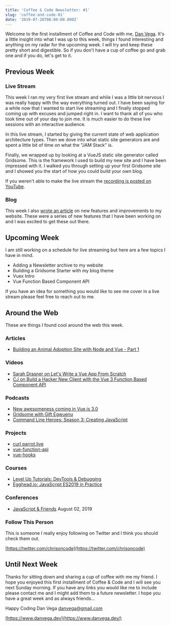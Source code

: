 ```yaml
---
title: 'Coffee & Code Newsletter: #1'
slug: 'coffee-and-code-01'
date: '2019-07-28T08:00:00.000Z'
---
```


Welcome to the first installment of Coffee and Code with me, [Dan Vega](https://www.danvega.dev/). It's a little insight into what I was up to this week, things I found interesting and anything on my radar for the upcoming week. I will try and keep these pretty short and digestible. So if you don't have a cup of coffee go and grab one and if you do, let's get to it.

## Previous Week

### **Live Stream**

This week I ran my very first live stream and while I was a little bit nervous I was really happy with the way everything turned out. I have been saying for a while now that I wanted to start live streaming and I finally stopped coming up with excuses and jumped right in. I want to thank all of you who took time out of your day to join me. It is much easier to do these live sessions with an interactive audience.

In this live stream, I started by giving the current state of web application architecture types. Then we dove into what static site generators are and spent a little bit of time on what the "JAM Stack" is.

Finally, we wrapped up by looking at a VueJS static site generator called Gridsome. This is the framework I used to build my new site and I have been impressed with it. I walked you through setting up your first Gridsome site and I showed you the start of how you could build your own blog.

If you weren't able to make the live stream the [recording is posted on YouTube](https://www.youtube.com/watch?v=UEBTiMpvgas).

### **Blog**

This week I also  [wrote an article](https://www.danvega.dev/blog/2019/07/23/website-new-features-improvements) on new features and improvements to my website. These were a series of new features that I have been working on and I was excited to get these out there.

## Upcoming Week

I am still working on a schedule for live streaming but here are a few topics I have in mind.

- Adding a Newsletter archive to my website
- Building a Gridsome Starter with my blog theme
- Vuex Intro
- Vue Function Based Component API

If you have an idea for something you would like to see me cover in a live stream please feel free to reach out to me.

## Around the Web

These are things I found cool around the web this week.

### Articles

- [Building an Animal Adoption Site with Node and Vue - Part 1](https://scotch.io/tutorials/building-an-animal-adoption-site-with-node-and-vue-part-1)

### Videos

- [Sarah Drasner on Let's Write a Vue App From Scratch](https://vimeo.com/348717993)
- [CJ on Build a Hacker New Client with the Vue 3 Function Based Component API](https://www.youtube.com/watch?v=g9bSmxnx-O0)

### Podcasts

- [New awesomeness coming in Vue.js 3.0](https://devmode.fm/episodes/new-awesomeness-coming-in-vuejs-3-0)
- [Gridsome with Gift Egwuenu](https://devchat.tv/views-on-vue/vov-071-gridsome-with-gift-egwuenu/)
- [Command Line Heroes: Season 3: Creating JavaScript](https://www.redhat.com/en/command-line-heroes/season-3/creating-javascript)

### Projects

- [curl parrot.live](https://github.com/hugomd/parrot.live)
- [vue-function-api](https://www.notion.so/danvega/Coffee-Code-1-07-28-2019-cfc553c3953a4e989688ceb9942d511b#9a65ac73276a474cba39d96959c1bd22)
- [vue-hooks](https://github.com/u3u/vue-hooks)

### Courses

- [Level Up Tutorials: DevTools & Debugging](https://www.leveluptutorials.com/tutorials/dev-tools-and-debugging)
- [Egghead.io: JavaScript ES2019 in Practice](https://egghead.io/courses/javascript-es2019-in-practice)

### Conferences

- [JavaScript & Friends](https://www.javascriptandfriends.com/) August 02, 2019

### Follow This Person

This is someone I really enjoy following on Twitter and I think you should check them out.

[https://twitter.com/chrisoncode](https://twitter.com/chrisoncode)

## Until Next Week

Thanks for sitting down and sharing a cup of coffee with me my friend. I hope you enjoyed this first installment of Coffee & Code and I will see you next Sunday morning. If you have any links you would like me to include please contact me and I might add them to a future newsletter. I hope you have a great week and as always friends...

Happy Coding
Dan Vega
danvega@gmail.com

[https://www.danvega.dev](https://www.danvega.dev/)
